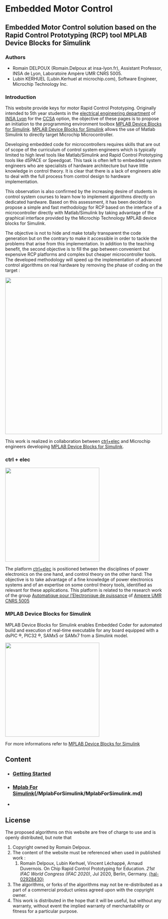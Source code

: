 # Embedded Motor Control

## Embedded Motor Control solution based on the Rapid Control Prototyping (RCP) tool MPLAB Device Blocks for Simulink

### Authors

- Romain DELPOUX (Romain.Delpoux at insa-lyon.fr), Assistant Professor, INSA de Lyon, Laboratoire Ampère UMR CNRS 5005.
- Lubin KERHUEL (Lubin.Kerhuel at microchip.com), Software Engineer, Microchip Technology Inc.

### Introduction

This website provide keys for motor Rapid Control Prototyping. Originally intended to 5th year students in the [electrical engineering department](http://ge.insa-lyon.fr/) of [INSA Lyon](http://www.insa-lyon.fr/) for the [CCSA](http://ge-option5a.insa-lyon.fr/content/ccsa-commande-de-convertisseurs-et-de-systemes-dactionnement) option, the objective of these pages is to propose an initiation to the programming environment toolbox [MPLAB Device Blocks for Simulink](https://www.microchip.com/DevelopmentTools/ProductDetails/sw007023#utm_source=MicroSolutions&utm_medium=Link&utm_term=FY16Q4&utm_content=DevTools&utm_campaign=Article). [MPLAB Device Blocks for Simulink](https://www.mathworks.com/matlabcentral/fileexchange/71892) allows the use of Matlab Simulink to directly target Microchip Microcontroller. 

Developing embedded code for microcontrollers requires skills that are out of scope of the curriculum of control system engineers which is typically limited to high level tools like Matlab/Simulink and Rapid Control Prototyping tools like dSPACE or Speedgoat. This task is often left to embedded system engineers who are specialists of hardware architecture but have little knowledge in control theory. It is clear that there is a lack of engineers able to deal with the full process from control design to hardware implementation. 

This observation is also confirmed by the increasing desire of students in control system courses to learn how to implement algorithms directly on dedicated hardware. Based on this assessment, it has been decided to propose a simple and fast methodology for RCP based on the interface of a microcontroller directly with Matlab/Simulink by taking advantage of the graphical interface provided by the Microchip Technology MPLAB device blocks for Simulink. 

The objective is not to hide and make totally transparent the code generation but on the contrary to make it accessible in order to tackle the problems that arise from this implementation. In addition to the teaching benefit, the second objective is to fill the gap between convenient but expensive RCP platforms and complex but cheaper microcontroller tools. The developed methodology will speed up the implementation of advanced control algorithms on real hardware by removing the phase of coding on the target :

<img src="https://rdelpoux.github.io/img/RCP/design_process.png" width="500">



This work is realized in collaboration between [ctrl+elec](http://www.ctrl-elec.fr/en/ctrl-elec/) and Microchip engineers developing [MPLAB Device Blocks for Simulink](https://github.com/LubinKerhuel/MPLAB-Device-Blocks-for-Simulink.git).

### ctrl + elec

<img src="https://rdelpoux.github.io/img/logo.png" width="300">


The platform [ctrl+elec](http://www.ctrl-elec.fr/en/ctrl-elec/) is positioned between the disciplines of power  electronics on the one hand, and control theory on the other hand: The  objective is to take advantage of a fine knowledge of power electronics  systems and of an expertise on some control theory tools, identified as  relevant for these applications. This platform is related to the  research work of the group [Automatique pour l’Electronique de puissance](http://www.ampere-lab.fr/spip.php?article921) of [Ampere UMR CNRS 5005](http://www.ampere-lab.fr/)



### MPLAB Device Blocks for Simulink

MPLAB Device Blocks for Simulink enables Embedded Coder for automated build and execution of real-time executable for any board equipped with a dsPIC :registered:, PIC32 :registered:, SAMx5 or SAMx7 from a Simulink model.

<img src="https://github.com/LubinKerhuel/MPLAB-Device-Blocks-for-Simulink/raw/master/mplab-deviceblocksforsimulink-whitebackground.png" width="300">

For more informations refer to [MPLAB Device Blocks for Simulink](https://github.com/LubinKerhuel/MPLAB-Device-Blocks-for-Simulink.git)

## Content

- ### [Getting Started](/GettingStarted/GettingStarted.md)

- ### [Mplab For Simulink]()(/MplabForSimulink/MplabForSimulink.md)

- 

## License 

The proposed algorithms on this website are free of charge to use and is openly distributed, but note that

1.  Copyright owned by Romain Delpoux.
2. The content of the website must be referenced when used in published work :
   1. Romain Delpoux, Lubin Kerhuel, Vincent Léchappé, Arnaud Duvernois. On Chip Rapid Control Prototyping for Education. *21st IFAC World Congress (IFAC 2020)*, Jul 2020, Berlin, Germany. [⟨hal-02928430⟩](https://hal.archives-ouvertes.fr/hal-02928430)
3. The algorithms, or forks of the algorithms may not be re-distributed as a part of a commercial product unless agreed upon with the copyright owner. 
4. This work is distributed in the hope that it will be useful, but without any warranty, without event the implied warranty of merchantability or fitness for a particular purpose.

